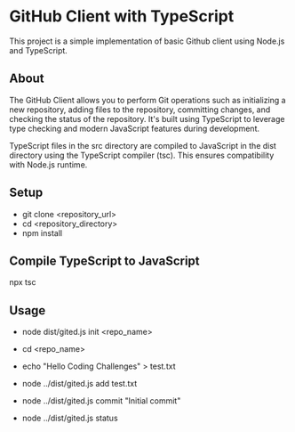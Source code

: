 # GitHub Client with TypeScript

This project is a simple implementation of basic Github client using Node.js and TypeScript.

## About

The GitHub Client allows you to perform Git operations such as initializing a new repository, adding files to the repository, committing changes, and checking the status of the repository. It's built using TypeScript to leverage type checking and modern JavaScript features during development.

TypeScript files in the src directory are compiled to JavaScript in the dist directory using the TypeScript compiler (tsc). This ensures compatibility with Node.js runtime.

## Setup

  * git clone <repository_url>
  * cd <repository_directory>
  * npm install

## Compile TypeScript to JavaScript

   npx tsc

## Usage

* node dist/gited.js init <repo_name>
* cd <repo_name>
* echo "Hello Coding Challenges" > test.txt
* node ../dist/gited.js add test.txt

* node ../dist/gited.js commit "Initial commit"
* node ../dist/gited.js status

